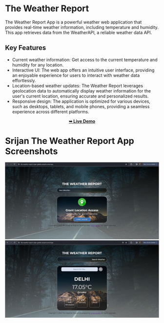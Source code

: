 # The Weather Report
The Weather Report App is a powerful weather web application that provides real-time weather information, including temperature and humidity. This app retrieves data from the WeatherAPI, a reliable weather data API. 

## Key Features
- Current weather information: Get access to the current temperature and humidity for any location.
- Interactive UI: The web app offers an intuitive user interface, providing an enjoyable experience for users to interact with weather data effortlessly.
- Location-based weather updates: The Weather Report leverages geolocation data to automatically display weather information for the user's current location, 
  ensuring accurate and personalized results.
- Responsive design: The application is optimized for various devices, such as desktops, tablets, and mobile phones, providing a seamless experience across different 
  platforms.

<div align="center">
  <a href="https://the-weather-report-srijan-gulatis-projects.vercel.app/"><strong>➥ Live Demo</strong></a>
</div>

# Srijan The Weather Report App Screenshots
<img src="https://github.com/SrijanGulati36/The_Weather_Report/blob/main/assets/demo.png" />
<img src="https://github.com/SrijanGulati36/The_Weather_Report/blob/main/assets/Demo1.png" />




